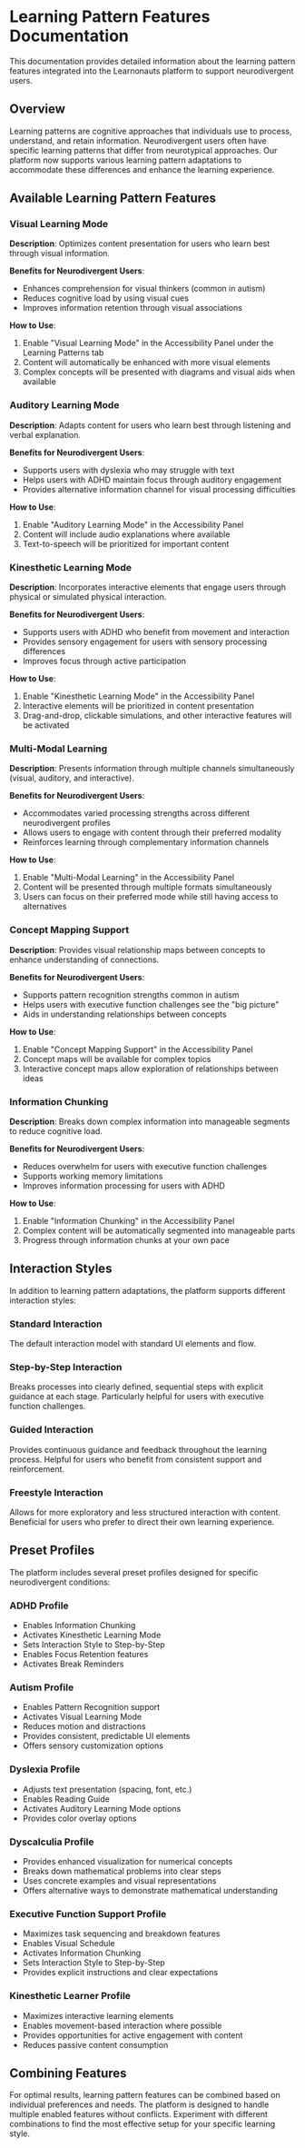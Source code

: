 # Learning Pattern Features Documentation

This documentation provides detailed information about the learning pattern features integrated into the Learnonauts platform to support neurodivergent users.

## Overview

Learning patterns are cognitive approaches that individuals use to process, understand, and retain information. Neurodivergent users often have specific learning patterns that differ from neurotypical approaches. Our platform now supports various learning pattern adaptations to accommodate these differences and enhance the learning experience.

## Available Learning Pattern Features

### Visual Learning Mode

**Description**: Optimizes content presentation for users who learn best through visual information.

**Benefits for Neurodivergent Users**:
- Enhances comprehension for visual thinkers (common in autism)
- Reduces cognitive load by using visual cues
- Improves information retention through visual associations

**How to Use**:
1. Enable "Visual Learning Mode" in the Accessibility Panel under the Learning Patterns tab
2. Content will automatically be enhanced with more visual elements
3. Complex concepts will be presented with diagrams and visual aids when available

### Auditory Learning Mode

**Description**: Adapts content for users who learn best through listening and verbal explanation.

**Benefits for Neurodivergent Users**:
- Supports users with dyslexia who may struggle with text
- Helps users with ADHD maintain focus through auditory engagement
- Provides alternative information channel for visual processing difficulties

**How to Use**:
1. Enable "Auditory Learning Mode" in the Accessibility Panel
2. Content will include audio explanations where available
3. Text-to-speech will be prioritized for important content

### Kinesthetic Learning Mode

**Description**: Incorporates interactive elements that engage users through physical or simulated physical interaction.

**Benefits for Neurodivergent Users**:
- Supports users with ADHD who benefit from movement and interaction
- Provides sensory engagement for users with sensory processing differences
- Improves focus through active participation

**How to Use**:
1. Enable "Kinesthetic Learning Mode" in the Accessibility Panel
2. Interactive elements will be prioritized in content presentation
3. Drag-and-drop, clickable simulations, and other interactive features will be activated

### Multi-Modal Learning

**Description**: Presents information through multiple channels simultaneously (visual, auditory, and interactive).

**Benefits for Neurodivergent Users**:
- Accommodates varied processing strengths across different neurodivergent profiles
- Allows users to engage with content through their preferred modality
- Reinforces learning through complementary information channels

**How to Use**:
1. Enable "Multi-Modal Learning" in the Accessibility Panel
2. Content will be presented through multiple formats simultaneously
3. Users can focus on their preferred mode while still having access to alternatives

### Concept Mapping Support

**Description**: Provides visual relationship maps between concepts to enhance understanding of connections.

**Benefits for Neurodivergent Users**:
- Supports pattern recognition strengths common in autism
- Helps users with executive function challenges see the "big picture"
- Aids in understanding relationships between concepts

**How to Use**:
1. Enable "Concept Mapping Support" in the Accessibility Panel
2. Concept maps will be available for complex topics
3. Interactive concept maps allow exploration of relationships between ideas

### Information Chunking

**Description**: Breaks down complex information into manageable segments to reduce cognitive load.

**Benefits for Neurodivergent Users**:
- Reduces overwhelm for users with executive function challenges
- Supports working memory limitations
- Improves information processing for users with ADHD

**How to Use**:
1. Enable "Information Chunking" in the Accessibility Panel
2. Complex content will be automatically segmented into manageable parts
3. Progress through information chunks at your own pace

## Interaction Styles

In addition to learning pattern adaptations, the platform supports different interaction styles:

### Standard Interaction
The default interaction model with standard UI elements and flow.

### Step-by-Step Interaction
Breaks processes into clearly defined, sequential steps with explicit guidance at each stage.
Particularly helpful for users with executive function challenges.

### Guided Interaction
Provides continuous guidance and feedback throughout the learning process.
Helpful for users who benefit from consistent support and reinforcement.

### Freestyle Interaction
Allows for more exploratory and less structured interaction with content.
Beneficial for users who prefer to direct their own learning experience.

## Preset Profiles

The platform includes several preset profiles designed for specific neurodivergent conditions:

### ADHD Profile
- Enables Information Chunking
- Activates Kinesthetic Learning Mode
- Sets Interaction Style to Step-by-Step
- Enables Focus Retention features
- Activates Break Reminders

### Autism Profile
- Enables Pattern Recognition support
- Activates Visual Learning Mode
- Reduces motion and distractions
- Provides consistent, predictable UI elements
- Offers sensory customization options

### Dyslexia Profile
- Adjusts text presentation (spacing, font, etc.)
- Enables Reading Guide
- Activates Auditory Learning Mode options
- Provides color overlay options

### Dyscalculia Profile
- Provides enhanced visualization for numerical concepts
- Breaks down mathematical problems into clear steps
- Uses concrete examples and visual representations
- Offers alternative ways to demonstrate mathematical understanding

### Executive Function Support Profile
- Maximizes task sequencing and breakdown features
- Enables Visual Schedule
- Activates Information Chunking
- Sets Interaction Style to Step-by-Step
- Provides explicit instructions and clear expectations

### Kinesthetic Learner Profile
- Maximizes interactive learning elements
- Enables movement-based interaction where possible
- Provides opportunities for active engagement with content
- Reduces passive content consumption

## Combining Features

For optimal results, learning pattern features can be combined based on individual preferences and needs. The platform is designed to handle multiple enabled features without conflicts. Experiment with different combinations to find the most effective setup for your specific learning style.
